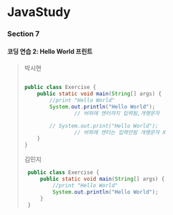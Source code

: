 # JavaStudy
### Section 7
#### 코딩 연습 2: Hello World 프린트
> 박시현
>	```java
>
> 	public class Exercise {
>	    public static void main(String[] args) {
>	        //print "Hello World"
>	        System.out.println("Hello World");
>					// 버퍼에 엔터까지 입력됨,개행문자
>	
>	        // System.out.print("Hello World");
>					// 버퍼에 엔터는 입력안됨 개행문자 X
>	    }
>	}
>	```
>
> 김민지
> ```java
>  public class Exercise {
>      public static void main(String[] args) {
>          //print "Hello World"
>          System.out.println("Hello World");
>      }
>  }
>```

